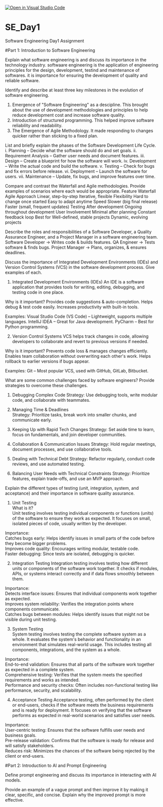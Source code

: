 [![Open in Visual Studio Code](https://classroom.github.com/assets/open-in-vscode-2e0aaae1b6195c2367325f4f02e2d04e9abb55f0b24a779b69b11b9e10269abc.svg)](https://classroom.github.com/online_ide?assignment_repo_id=18659653&assignment_repo_type=AssignmentRepo)
# SE_Day1
Software Engineering Day1 Assignment

#Part 1: Introduction to Software Engineering

Explain what software engineering is and discuss its importance in the technology industry.
softwaare engineering is the application of engineering principles for the design, development, testind and maintenance  of softwares. it is importance for ensuring the development of quality and reliable software.

Identify and describe at least three key milestones in the evolution of software engineering.
  1. Emergence of "Software Engineering" as a descipline. This brought about the use of development methodologies and principles to help reduce development cost and increase software quality.
  2. Introduction of structured programming. This helped improve software reliability and readability.
  3. The Emergence of Agile Methodology. It made responding to changes quicker rather than sticking to a fixed plan.


List and briefly explain the phases of the Software Development Life Cycle.
  i. Planning – Decide what the software should do and set goals.
  ii. Requirement Analysis – Gather user needs and document features.
  iii. Design – Create a blueprint for how the software will work.
  iv. Development – Write the actual code and build the software.
  v. Testing – Check for bugs and fix errors before release.
  vi. Deployment – Launch the software for users.
  vii. Maintenance – Update, fix bugs, and improve features over time.


Compare and contrast the Waterfall and Agile methodologies. Provide examples of scenarios where each would be appropriate.
Feature	          Waterfall 	                  Agile 
Approach	        Linear, step-by-step	          Iterative, flexible
Flexibility	      Hard to change once started	    Easy to adapt anytime
Speed	            Slower (big final release)	    Faster (small, frequent updates)
Testing	          After development	              Ongoing throughout development
User Involvement	Minimal after planning	        Constant feedback loop
Best for	        Well-defined, stable projects	  Dynamic, evolving projects

Describe the roles and responsibilities of a Software Developer, a Quality Assurance Engineer, and a Project Manager in a software engineering team.
  Software Developer → Writes code & builds features.
  QA Engineer  → Tests software & finds bugs.
  Project Manager → Plans, organizes, & ensures deadlines.

Discuss the importance of Integrated Development Environments (IDEs) and Version Control Systems (VCS) in the software development process. Give examples of each.
1. Integrated Development Environments (IDEs)
An IDE is a software application that provides tools for writing, editing, debugging, and testing code in one place.

Why is it important?
Provides code suggestions & auto-completion.
Helps debug & test code easily.
Increases productivity with built-in tools.

Examples:
Visual Studio Code (VS Code) – Lightweight, supports multiple languages.
IntelliJ IDEA – Great for Java development.
PyCharm – Best for Python programming.

2. Version Control Systems
VCS helps track changes in code, allowing developers to collaborate and revert to previous versions if needed.

Why is it important?
Prevents code loss & manages changes efficiently.
Enables team collaboration without overwriting each other's work.
Helps rollback to earlier versions if bugs appear.

Examples:
Git – Most popular VCS, used with GitHub, GitLab, Bitbucket.


What are some common challenges faced by software engineers? Provide strategies to overcome these challenges.
1. Debugging Complex Code 
   Strategy: Use debugging tools, write modular code, and collaborate with teammates.  

2. Managing Time & Deadlines  
   Strategy: Prioritize tasks, break work into smaller chunks, and communicate early.  

3. Keeping Up with Rapid Tech Changes
   Strategy: Set aside time to learn, focus on fundamentals, and join developer communities.  

4. Collaboration & Communication Issues 
   Strategy: Hold regular meetings, document processes, and use collaborative tools.  

5. Dealing with Technical Debt
   Strategy: Refactor regularly, conduct code reviews, and use automated testing.  

6. Balancing User Needs with Technical Constraints 
   Strategy: Prioritize features, explain trade-offs, and use an MVP approach.  



Explain the different types of testing (unit, integration, system, and acceptance) and their importance in software quality assurance.
1. Unit Testing  
What is it?  
Unit testing involves testing individual components or functions (units) of the software to ensure they work as expected. It focuses on small, isolated pieces of code, usually written by the developer.  

Importance:  
Catches bugs early: Helps identify issues in small parts of the code before they become bigger problems.  
Improves code quality: Encourages writing modular, testable code.  
Faster debugging: Since tests are isolated, debugging is quicker.  

2. Integration Testing 
Integration testing involves testing how different units or components of the software work together. It checks if modules, APIs, or systems interact correctly and if data flows smoothly between them.  

Importance:  
Detects interface issues: Ensures that individual components work together as expected.  
Improves system reliability: Verifies the integration points where components communicate.  
Catches bugs between modules: Helps identify issues that might not be visible during unit testing.  

3. System Testing  
System testing involves testing the complete software system as a whole. It evaluates the system's behavior and functionality in an environment that simulates real-world usage. This includes testing all components, integrations, and the system as a whole.  

Importance:  
End-to-end validation: Ensures that all parts of the software work together as expected in a complete system.  
Comprehensive testing: Verifies that the system meets the specified requirements and works as intended.  
Performance and security checks: Often includes non-functional testing like performance, security, and scalability.  

4. Acceptance Testing
Acceptance testing, often performed by the client or end-users, checks if the software meets the business requirements and is ready for deployment. It focuses on verifying that the software performs as expected in real-world scenarios and satisfies user needs.  

Importance:  
User-centric testing: Ensures that the software fulfills user needs and business goals.  
Pre-release validation: Confirms that the software is ready for release and will satisfy stakeholders.  
Reduces risk: Minimizes the chances of the software being rejected by the client or end-users.  




#Part 2: Introduction to AI and Prompt Engineering


Define prompt engineering and discuss its importance in interacting with AI models.


Provide an example of a vague prompt and then improve it by making it clear, specific, and concise. Explain why the improved prompt is more effective.
